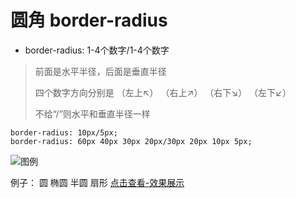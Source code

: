 圆角 border-radius
=================

* border-radius: 1-4个数字/1-4个数字

> 前面是水平半径，后面是垂直半径
> 
> 四个数字方向分别是 （左上↖） （右上↗） （右下↘） （左下↙）
> 
>  不给“/”则水平和垂直半径一样
	
	border-radius: 10px/5px;
	border-radius: 60px 40px 30px 20px/30px 20px 10px 5px;

![图例](https://mdn.mozillademos.org/files/3638/border-radius-sh.png)

例子： 圆 椭圆 半圆 扇形
[点击查看-效果展示](https://codepen.io/smileyby/pen/wxBKVo)